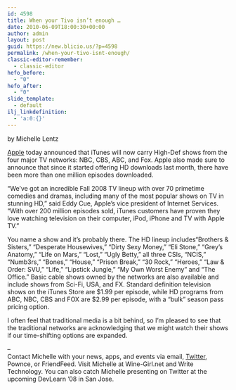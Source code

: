 ```yaml
---
id: 4598
title: When your Tivo isn’t enough …
date: 2010-06-09T18:00:30+00:00
author: admin
layout: post
guid: https://new.blicio.us/?p=4598
permalink: /when-your-tivo-isnt-enough/
classic-editor-remember:
  - classic-editor
hefo_before:
  - "0"
hefo_after:
  - "0"
slide_template:
  - default
ilj_linkdefinition:
  - 'a:0:{}'
---
```

by Michelle Lentz

[Apple](https://new.blicio.us/the-humble-beginnings-of-apple/) today announced that iTunes will now carry High-Def shows from the four major TV networks: NBC, CBS, ABC, and Fox. Apple also made sure to announce that since it started offering HD downloads last month, there have been more than one million episodes downloaded.

“We’ve got an incredible Fall 2008 TV lineup with over 70 primetime comedies and dramas, including many of the most popular shows on TV in stunning HD,” said Eddy Cue, Apple’s vice president of Internet Services. “With over 200 million episodes sold, iTunes customers have proven they love watching television on their computer, iPod, iPhone and TV with Apple TV.”

You name a show and it’s probably there. The HD lineup includes“Brothers & Sisters,” “Desperate Housewives,” “Dirty Sexy Money,” “Eli Stone,” “Grey’s Anatomy,” “Life on Mars,” “Lost,” “Ugly Betty,” all three CSIs, “NCIS,” “Numb3rs,” “Bones,” “House,” “Prison Break,” “30 Rock,” “Heroes,” “Law & Order: SVU,” “Life,” “Lipstick Jungle,” “My Own Worst Enemy” and “The Office.” Basic cable shows owned by the networks are also available and include shows from Sci-Fi, USA, and FX. Standard definition television shows on the iTunes Store are $1.99 per episode, while HD programs from ABC, NBC, CBS and FOX are $2.99 per episode, with a “bulk” season pass pricing option.

I often feel that traditional media is a bit behind, so I’m pleased to see that the traditional networks are acknowledging that we might watch their shows if our time-shifting options are expanded.

–  
Contact Michelle with your news, apps, and events via email, [Twitter](https://new.blicio.us/how-to-promote-your-startup-using-twitter/), Pownce, or FriendFeed. Visit Michelle at Wine-Girl.net and Write Technology. You can also catch Michelle presenting on Twitter at the upcoming DevLearn ’08 in San Jose.